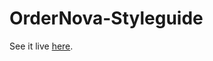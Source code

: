 # OrderNova-Styleguide

See it live [here](https://projectvalkyrie.github.io/BakeSmart-Styleguide/).
